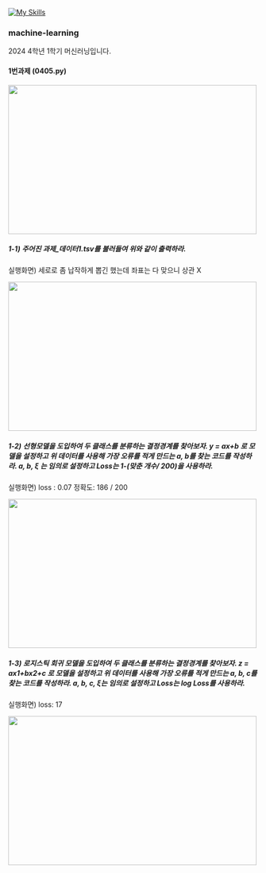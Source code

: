 [![My Skills](https://skillicons.dev/icons?i=python)](https://skillicons.dev)


### machine-learning
2024 4학년 1학기 머신러닝입니다.

#### 1번과제 (0405.py)
<img src="https://github.com/myeong-jae-hwi/machine-learning/assets/72872676/7bf53bbf-6b14-4688-a3b6-d72100d155bc" width="500" height="300"/>

##### 1-1) 주어진 과제_데이터1.tsv를 불러들여 위와 같이 출력하라. 

실행화면) 세로로 좀 납작하게 뽑긴 했는데 좌표는 다 맞으니 상관 X

<img src="https://github.com/myeong-jae-hwi/machine-learning/assets/72872676/14ebe6c6-70e6-42b0-a7bb-051efb75bc0c" width="500" height="300"/>

##### 1-2) 선형모델을 도입하여 두 클래스를 분류하는 결정경계를 찾아보자. y = ax+b 로 모델을 설정하고 위 데이터를 사용해 가장 오류를 적게 만드는 a, b를 찾는 코드를 작성하라. a, b, ξ 는 임의로 설정하고 Loss는 1-(맞춘 개수/ 200)을 사용하라.

실행화면) loss : 0.07 정확도: 186 / 200

<img src="https://github.com/myeong-jae-hwi/machine-learning/assets/72872676/5ac1266e-eca7-4024-90b9-5f483a614937" width="500" height="300"/>

##### 1-3) 로지스틱 회귀 모델을 도입하여 두 클래스를 분류하는 결정경계를 찾아보자. z = ax1+bx2+c 로 모델을 설정하고 위 데이터를 사용해 가장 오류를 적게 만드는 a, b, c를 찾는 코드를 작성하라. a, b, c, ξ는 임의로 설정하고 Loss는 log Loss를 사용하라.

실행화면) loss: 17

<img src="https://github.com/myeong-jae-hwi/machine-learning/assets/72872676/3b199ac3-3078-47ca-8b55-61944b8d9ad0" width="500" height="300"/>
